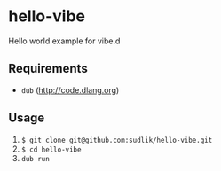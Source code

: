 hello-vibe
==========

Hello world example for vibe.d

Requirements
------------
* `dub` (http://code.dlang.org)

Usage
------------
1. `$ git clone git@github.com:sudlik/hello-vibe.git`
2. `$ cd hello-vibe`
3. `dub run`
